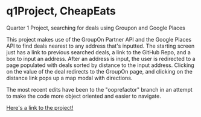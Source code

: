 # q1Project, CheapEats
Quarter 1 Project, searching for deals using Groupon and Google Places

This project makes use of the GroupOn Partner API and the Google Places API to find deals nearest to any address that's inputted. The starting screen just has a link to previous searched deals, a link to the GitHub Repo, and a box to input an address. After an address is input, the user is redirected to a page populated with deals sorted by distance to the input address. Clicking on the value of the deal redirects to the GroupOn page, and clicking on the distance link pops up a map modal with directions.

The most recent edits have been to the "ooprefactor" branch in an attempt to make the code more object oriented and easier to navigate.

[Here's a link to the project!](gentle-spire-90650.herokuapp.com)
